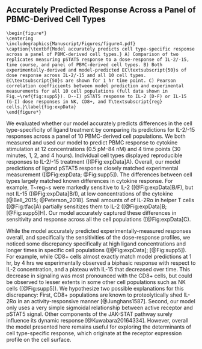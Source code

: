 ## Accurately Predicted Response Across a Panel of PBMC-Derived Cell Types

```{=latex}
\begin{figure*}
\centering
\includegraphics{Manuscript/Figures/figure4.pdf}
\caption{\textbf{Model accurately predicts cell type-specific response across a panel of PBMC-derived cell types.} A) Comparison of two replicates measuring pSTAT5 response to a dose-response of IL-2/-15, time course, and panel of PBMC-derived cell types. B) Both experimentally-derived and model-predicted EC\textsubscript{50}s of dose response across IL-2/-15 and all 10 cell types. EC\textsubscript{50}s are shown for 1 hr time point. C) Pearson correlation coefficients between model prediction and experimental measurements for all 10 cell populations (full data shown in Fig.~\ref{fig:supp5}). D--I) pSTAT5 response to IL-2 (D-F) or IL-15 (G-I) dose responses in NK, CD8+, and T\textsubscript{reg} cells.}\label{fig:expData}
\end{figure*}
```

We evaluated whether our model accurately predicts differences in the cell type-specificity of ligand treatment by comparing its predictions for IL-2/-15 responses across a panel of 10 PBMC-derived cell populations. We both measured and used our model to predict PBMC response to cytokine stimulation at 12 concentrations (0.5 pM–84 nM) and 4 time points (30 minutes, 1, 2, and 4 hours). Individual cell types displayed reproducible responses to IL-2/-15 treatment ([@Fig:expData]A). Overall, our model predictions of ligand pSTAT5 response closely matched experimental measurement ([@Fig:expData; @Fig:supp5]). The differences between cell types largely matched known differences in cytokine response. For example, T~reg~s were markedly sensitive to IL-2 ([@Fig:expData]B/F), but not IL-15 ([@Fig:expData]B/I), at low concentrations of the cytokine [@Bell_2015; @Peterson_2018]. Small amounts of of IL-2Rα in helper T cells ([@Fig:tfac]A) partially sensitizes them to IL-2 ([@Fig:expData]B; [@Fig:supp5]H). Our model accurately captured these differences in sensitivity and response across all the cell populations ([@Fig:expData]C).

While the model accurately predicted experimentally-measured responses overall, and specifically the sensitivities of the dose-response profiles, we noticed some discrepancy specifically at high ligand concentrations and longer times in specific cell populations ([@Fig:expData]; [@Fig:supp5]). For example, while CD8+ cells almost exactly match model predictions at 1 hr, by 4 hrs we experimentally observed a biphasic response with respect to IL-2 concentration, and a plateau with IL-15 that decreased over time. This decrease in signaling was most pronounced with the CD8+ cells, but could be observed to lesser extents in some other cell populations such as NK cells ([@Fig:supp5]). We hypothesize two possible explanations for this discrepancy: First, CD8+ populations are known to proteolytically shed IL-2Rα in an activity-responsive manner [@Junghans1587]. Second, our model only uses a very simple sigmoidal relationship between active receptor and pSTAT5 signal. Other components of the JAK-STAT pathway surely influence its dynamic response [@Kuwabara20164334]. However, overall the model presented here remains useful for exploring the determinants of cell type-specific response, which originate at the receptor expression profile on the cell surface.

<!-- TODO: We could discuss the parameters of the sigmoidal fit, because it possibly suggests variation in Jak-STAT properties. -->
